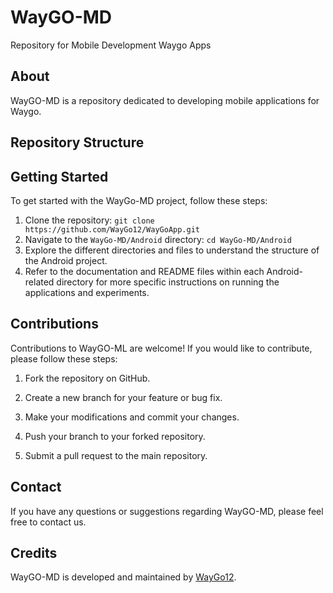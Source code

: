 # WayGO-MD

Repository for Mobile Development Waygo Apps

## About

WayGO-MD is a repository dedicated to developing mobile applications for Waygo.

## Repository Structure

## Getting Started

To get started with the WayGo-MD project, follow these steps:


1. Clone the repository: `git clone https://github.com/WayGo12/WayGoApp.git`
2. Navigate to the `WayGo-MD/Android` directory: `cd WayGo-MD/Android`
3. Explore the different directories and files to understand the structure of the Android project.
4. Refer to the documentation and README files within each Android-related directory for more specific instructions on running the applications and experiments.


## Contributions

Contributions to WayGO-ML are welcome! If you would like to contribute, please follow these steps:

1. Fork the repository on GitHub.

2. Create a new branch for your feature or bug fix.

3. Make your modifications and commit your changes.

4. Push your branch to your forked repository.

5. Submit a pull request to the main repository.


## Contact

If you have any questions or suggestions regarding WayGO-MD, please feel free to contact us.

## Credits

WayGO-MD is developed and maintained by [WayGo12](https://github.com/WayGo12).

